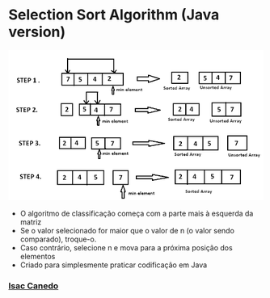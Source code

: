 # Selection Sort Algorithm (Java version)

![Selection Sort Algorithm](https://github.com/isaccanedo/selection-sort-algorithm/blob/master/algoritmo.png)

* O algoritmo de classificação começa com a parte mais à esquerda da matriz
* Se o valor selecionado for maior que o valor de n (o valor sendo comparado), troque-o. 
* Caso contrário, selecione n e mova para a próxima posição dos elementos
* Criado para simplesmente praticar codificação em Java

### [Isac Canedo](https://github.com/isaccanedo/selection-sort-algorithm)
